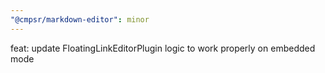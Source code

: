 ```yaml
---
"@cmpsr/markdown-editor": minor
---
```


feat: update FloatingLinkEditorPlugin logic to work properly on embedded mode
